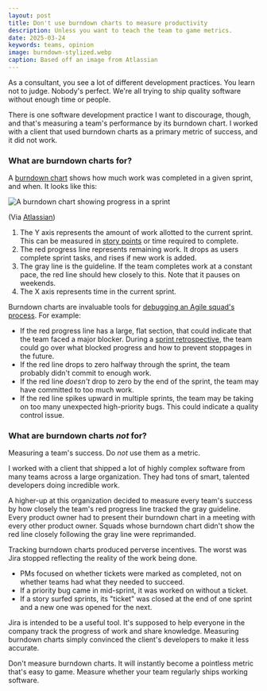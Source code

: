 ```yaml
---
layout: post
title: Don't use burndown charts to measure productivity
description: Unless you want to teach the team to game metrics.
date: 2025-03-24
keywords: teams, opinion
image: burndown-stylized.webp
caption: Based off an image from Atlassian
---
```


As a consultant, you see a lot of different development practices. You learn not to judge. Nobody's perfect. We're all trying to ship quality software without enough time or people.

There is one software development practice I want to discourage, though, and that's measuring a team's performance by its burndown chart. I worked with a client that used burndown charts as a primary metric of success, and it did not work.

### What are burndown charts for?

A [burndown chart][burndown] shows how much work was completed in a given sprint, and when. It looks like this:

[burndown]: https://www.atlassian.com/agile/tutorials/burndown-charts

![A burndown chart showing progress in a sprint](burndown-tutorial_02.png)

(Via [Atlassian][burndown])

1. The Y axis represents the amount of work allotted to the current sprint. This can be measured in [story points](https://www.atlassian.com/agile/project-management/estimation) or time required to complete.
2. The red progress line represents remaining work. It drops as users complete sprint tasks, and rises if new work is added.
3. The gray line is the guideline. If the team completes work at a constant pace, the red line should hew closely to this. Note that it pauses on weekends.
4. The X axis represents time in the current sprint.

Burndown charts are invaluable tools for [debugging an Agile squad's process](https://medium.com/chris-nielsen/sprint-burndown-charts-gone-wrong-e06382acd276). For example:

- If the red progress line has a large, flat section, that could indicate that the team faced a major blocker. During a [sprint retrospective](https://www.atlassian.com/team-playbook/plays/retrospective), the team could go over what blocked progress and how to prevent stoppages in the future.
- If the red line drops to zero halfway through the sprint, the team probably didn't commit to enough work.
- If the red line _doesn't_ drop to zero by the end of the sprint, the team may have committed to too much work.
- If the red line spikes upward in multiple sprints, the team may be taking on too many unexpected high-priority bugs. This could indicate a quality control issue.

### What are burndown charts _not_ for?

Measuring a team's success. Do _not_ use them as a metric.

I worked with a client that shipped a lot of highly complex software from many teams across a large organization. They had tons of smart, talented developers doing incredible work.

A higher-up at this organization decided to measure every team's success by how closely the team's red progress line tracked the gray guideline. Every product owner had to present their burndown chart in a meeting with every other product owner. Squads whose burndown chart didn't show the red line closely following the gray line were reprimanded.

Tracking burndown charts produced perverse incentives. The worst was Jira stopped reflecting the reality of the work being done.

- PMs focused on whether tickets were marked as completed, not on whether teams had what they needed to succeed.
- If a priority bug came in mid-sprint, it was worked on without a ticket.
- If a story surfed sprints, its "ticket" was closed at the end of one sprint and a new one was opened for the next.

Jira is intended to be a useful tool. It's supposed to help everyone in the company track the progress of work and share knowledge. Measuring burndown charts simply convinced the client's developers to make it less accurate.

Don't measure burndown charts. It will instantly become a pointless metric that's easy to game. Measure whether your team regularly ships working software.
